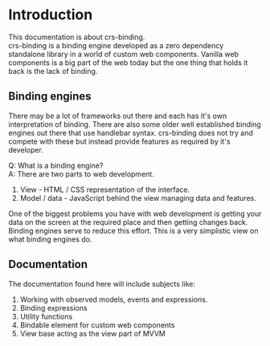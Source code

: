 # Introduction
This documentation is about crs-binding.  
crs-binding is a binding engine developed as a zero dependency standalone library in a world of custom web components. Vanilla web components is a big part of the web today but the one thing that holds it back is the lack of binding.

## Binding engines
There may be a lot of frameworks out there and each has it's own interpretation of binding. There are also some older well established binding engines out there that use handlebar syntax. crs-binding does not try and compete with these but instead provide features as required by it's developer.

Q: What is a binding engine?  
A: There are two parts to web development.

1. View - HTML / CSS representation of the interface.
1. Model / data - JavaScript behind the view managing data and features.

One of the biggest problems you have with web development is getting your data on the screen at the required place and then getting changes back. Binding engines serve to reduce this effort. This is a very simplistic view on what binding engines do.

## Documentation
The documentation found here will include subjects like:

1. Working with observed models, events and expressions.
1. Binding expressions
1. Utility functions
1. Bindable element for custom web components
1. View base acting as the view part of MVVM
